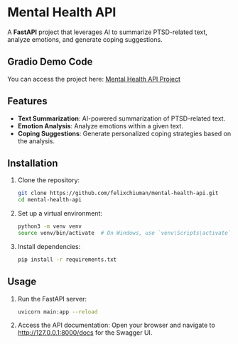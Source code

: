 # Mental Health API

A **FastAPI** project that leverages AI to summarize PTSD-related text, analyze emotions, and generate coping suggestions.

## Gradio Demo Code
You can access the project here: [Mental Health API Project](https://github.com/felixchiuman/mental-health-assistant)

## Features

- **Text Summarization**: AI-powered summarization of PTSD-related text.
- **Emotion Analysis**: Analyze emotions within a given text.
- **Coping Suggestions**: Generate personalized coping strategies based on the analysis.

## Installation

1. Clone the repository:
   ```bash
   git clone https://github.com/felixchiuman/mental-health-api.git
   cd mental-health-api

2. Set up a virtual environment:
   ```bash
   python3 -m venv venv
   source venv/bin/activate  # On Windows, use `venv\Scripts\activate`

3. Install dependencies:
   ```bash
   pip install -r requirements.txt

## Usage
1. Run the FastAPI server:
   ```bash
   uvicorn main:app --reload

2. Access the API documentation:
   Open your browser and navigate to http://127.0.0.1:8000/docs for the Swagger UI.
